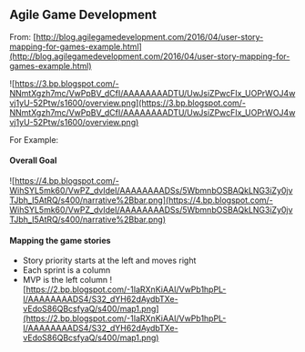 ## Agile Game Development

From: [http://blog.agilegamedevelopment.com/2016/04/user-story-mapping-for-games-example.html](http://blog.agilegamedevelopment.com/2016/04/user-story-mapping-for-games-example.html)


![https://3.bp.blogspot.com/-NNmtXgzh7mc/VwPpBV_dCfI/AAAAAAAADTU/UwJsiZPwcFIx_UOPrWOJ4wvj1yU-52Ptw/s1600/overview.png](https://3.bp.blogspot.com/-NNmtXgzh7mc/VwPpBV_dCfI/AAAAAAAADTU/UwJsiZPwcFIx_UOPrWOJ4wvj1yU-52Ptw/s1600/overview.png)


For Example:
#### Overall Goal
![https://4.bp.blogspot.com/-WihSYL5mk60/VwPZ_dvIdeI/AAAAAAAADSs/5WbmnbOSBAQkLNG3iZy0jvTJbh_I5AtRQ/s400/narrative%2Bbar.png](https://4.bp.blogspot.com/-WihSYL5mk60/VwPZ_dvIdeI/AAAAAAAADSs/5WbmnbOSBAQkLNG3iZy0jvTJbh_I5AtRQ/s400/narrative%2Bbar.png)



#### Mapping the game stories
- Story priority starts at the left and moves right
- Each sprint is a column
- MVP is the left column
![https://2.bp.blogspot.com/-1IaRXnKiAAI/VwPb1hpPL-I/AAAAAAAADS4/S32_dYH62dAydbTXe-vEdoS86QBcsfyaQ/s400/map1.png](https://2.bp.blogspot.com/-1IaRXnKiAAI/VwPb1hpPL-I/AAAAAAAADS4/S32_dYH62dAydbTXe-vEdoS86QBcsfyaQ/s400/map1.png)
